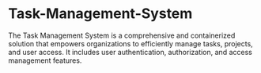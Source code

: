 # Task-Management-System

The Task Management System is a comprehensive and containerized solution that empowers organizations to efficiently manage tasks, projects, and user access. It includes user authentication, authorization, and access management features.
